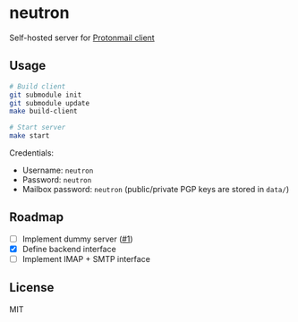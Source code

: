 # neutron

Self-hosted server for [Protonmail client](https://github.com/ProtonMail/WebClient)

## Usage

```bash
# Build client
git submodule init
git submodule update
make build-client

# Start server
make start
```

Credentials:
* Username: `neutron`
* Password: `neutron`
* Mailbox password: `neutron` (public/private PGP keys are stored in `data/`)

## Roadmap

- [ ] Implement dummy server ([#1](https://github.com/emersion/neutron/issues/1))
- [x] Define backend interface
- [ ] Implement IMAP + SMTP interface

## License

MIT
